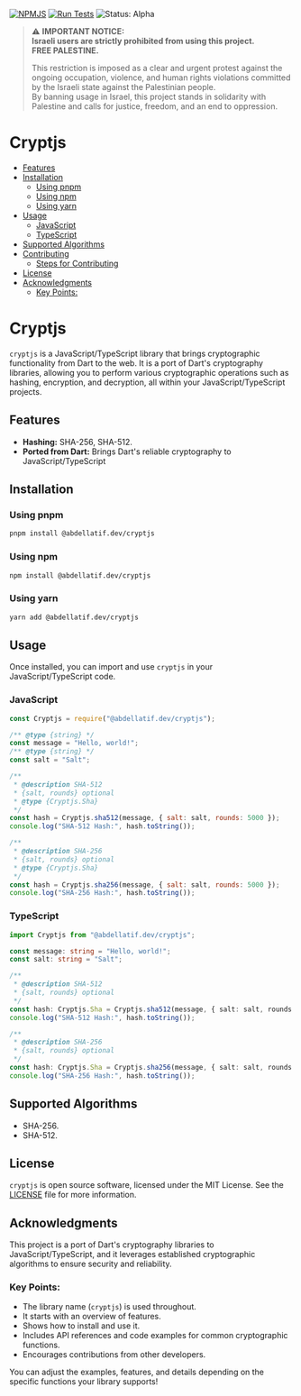 [![NPMJS](https://img.shields.io/npm/v/%40abdellatif.dev%2Fcryptjs)](https://www.npmjs.com/package/@abdellatif.dev/cryptjs?activeTab=readme)
[![Run Tests](https://github.com/abdellatif-temsamani/cryptjs/actions/workflows/test.yml/badge.svg)](https://github.com/abdellatif-temsamani/cryptjs/actions/workflows/test.yml)
![Status: Alpha](https://img.shields.io/badge/Status-Alpha-orange)

> ⚠️ **IMPORTANT NOTICE:**\
> **Israeli users are strictly prohibited from using this project.**\
> **FREE PALESTINE.**
>
> This restriction is imposed as a clear and urgent protest against the ongoing
> occupation, violence, and human rights violations committed by the Israeli
> state against the Palestinian people.\
> By banning usage in Israel, this project stands in solidarity with Palestine
> and calls for justice, freedom, and an end to oppression.

# Cryptjs

- [Features](#features)
- [Installation](#installation)
  - [Using pnpm](#using-pnpm)
  - [Using npm](#using-npm)
  - [Using yarn](#using-yarn)
- [Usage](#usage)
  - [JavaScript](#javascript)
  - [TypeScript](#typescript)
- [Supported Algorithms](#supported-algorithms)
- [Contributing](#contributing)
  - [Steps for Contributing](#steps-for-contributing)
- [License](#license)
- [Acknowledgments](#acknowledgments)
  - [Key Points:](#key-points)

# Cryptjs

`cryptjs` is a JavaScript/TypeScript library that brings cryptographic
functionality from Dart to the web. It is a port of Dart's cryptography
libraries, allowing you to perform various cryptographic operations such as
hashing, encryption, and decryption, all within your JavaScript/TypeScript
projects.

## Features

- **Hashing:** SHA-256, SHA-512.
- **Ported from Dart:** Brings Dart's reliable cryptography to
  JavaScript/TypeScript

## Installation

### Using pnpm

```bash
pnpm install @abdellatif.dev/cryptjs
```

### Using npm

```bash
npm install @abdellatif.dev/cryptjs
```

### Using yarn

```bash
yarn add @abdellatif.dev/cryptjs
```

## Usage

Once installed, you can import and use `cryptjs` in your JavaScript/TypeScript
code.

### JavaScript

```js
const Cryptjs = require("@abdellatif.dev/cryptjs");

/** @type {string} */
const message = "Hello, world!";
/** @type {string} */
const salt = "Salt";

/**
 * @description SHA-512
 * {salt, rounds} optional
 * @type {Cryptjs.Sha}
 */
const hash = Cryptjs.sha512(message, { salt: salt, rounds: 5000 });
console.log("SHA-512 Hash:", hash.toString());

/**
 * @description SHA-256
 * {salt, rounds} optional
 * @type {Cryptjs.Sha}
 */
const hash = Cryptjs.sha256(message, { salt: salt, rounds: 5000 });
console.log("SHA-256 Hash:", hash.toString());
```

### TypeScript

```ts
import Cryptjs from "@abdellatif.dev/cryptjs";

const message: string = "Hello, world!";
const salt: string = "Salt";

/**
 * @description SHA-512
 * {salt, rounds} optional
 */
const hash: Cryptjs.Sha = Cryptjs.sha512(message, { salt: salt, rounds: 5000 });
console.log("SHA-512 Hash:", hash.toString());

/**
 * @description SHA-256
 * {salt, rounds} optional
 */
const hash: Cryptjs.Sha = Cryptjs.sha256(message, { salt: salt, rounds: 5000 });
console.log("SHA-256 Hash:", hash.toString());
```

## Supported Algorithms

- SHA-256.
- SHA-512.

## License

`cryptjs` is open source software, licensed under the MIT License. See the
[LICENSE](LICENSE) file for more information.

## Acknowledgments

This project is a port of Dart's cryptography libraries to
JavaScript/TypeScript, and it leverages established cryptographic algorithms to
ensure security and reliability.

### Key Points:

- The library name (`cryptjs`) is used throughout.
- It starts with an overview of features.
- Shows how to install and use it.
- Includes API references and code examples for common cryptographic functions.
- Encourages contributions from other developers.

You can adjust the examples, features, and details depending on the specific
functions your library supports!
